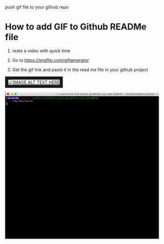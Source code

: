 push gif file to your github repo

# How to add GIF to Github READMe file

1. reate a video with quick time

2. Go to https://imgflip.com/gifgenerator

3. Get the gif link and paste it in the read me file in your github project


<a href="http://www.youtube.com/watch?feature=player_embedded&v=bDcrq8aMm-I&t=69s
" target="_blank"><img src="http://img.youtube.com/vi/bDcrq8aMm-I&t=69s/0.jpg"
alt="IMAGE ALT TEXT HERE" width="240" height="180" border="10" /></a>


![Example](resources/meetup.gif "demo for our app")
